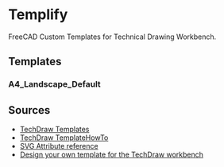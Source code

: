 # Templify
FreeCAD Custom Templates for Technical Drawing Workbench.

## Templates
### A4_Landscape_Default

## Sources
- [TechDraw Templates](https://wiki.freecad.org/TechDraw_Templates)
- [TechDraw TemplateHowTo](https://wiki.freecad.org/TechDraw_TemplateHowTo)
- [SVG Attribute reference](https://developer.mozilla.org/en-US/docs/Web/SVG/Attribute)
- [Design your own template for the TechDraw workbench](https://youtu.be/Tw2ezPZx8rY?si=SroPAAcBrTWl8zGj)